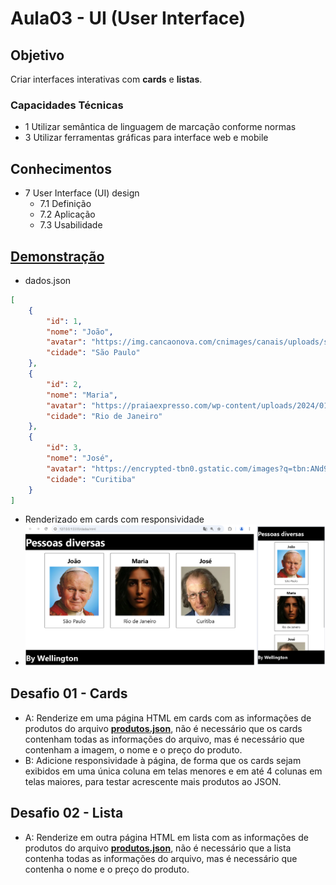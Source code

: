 # Aula03 - UI (User Interface)

## Objetivo
Criar interfaces interativas com **cards** e **listas**.

### Capacidades Técnicas
- 1 Utilizar semântica de linguagem de marcação conforme normas
- 3 Utilizar ferramentas gráficas para interface web e mobile

## Conhecimentos
- 7 User Interface (UI) design
  - 7.1 Definição
  - 7.2 Aplicação
  - 7.3 Usabilidade

## [Demonstração](./renderizacao)
- dados.json
```json
[
    {
        "id": 1,
        "nome": "João",
        "avatar": "https://img.cancaonova.com/cnimages/canais/uploads/sites/6/2003/10/formacao_o-rosto-mariano-do-pontificado-de-jpii.jpg",
        "cidade": "São Paulo"
    },
    {
        "id": 2,
        "nome": "Maria",
        "avatar": "https://praiaexpresso.com/wp-content/uploads/2024/01/m-02-2048.jpg?w=640",
        "cidade": "Rio de Janeiro"
    },
    {
        "id": 3,
        "nome": "José",
        "avatar": "https://encrypted-tbn0.gstatic.com/images?q=tbn:ANd9GcRBDEfo7VRQq6nHgv4vERG5VtZJzpPaYTZKbw&s",
        "cidade": "Curitiba"
    }
]
```
- Renderizado em cards com responsividade
- ![Wireframe](./wireframe.png)

## Desafio 01 - Cards
- A: Renderize em uma página HTML em cards com as informações de produtos do arquivo **[produtos.json](./produtos.json)**, não é necessário que os cards contenham todas as informações do arquivo, mas é necessário que contenham a imagem, o nome e o preço do produto.
- B: Adicione responsividade à página, de forma que os cards sejam exibidos em uma única coluna em telas menores e em até 4 colunas em telas maiores, para testar acrescente mais produtos ao JSON.

## Desafio 02 - Lista
- A: Renderize em outra página HTML em lista com as informações de produtos do arquivo **[produtos.json](./produtos.json)**, não é necessário que a lista contenha todas as informações do arquivo, mas é necessário que contenha o nome e o preço do produto.